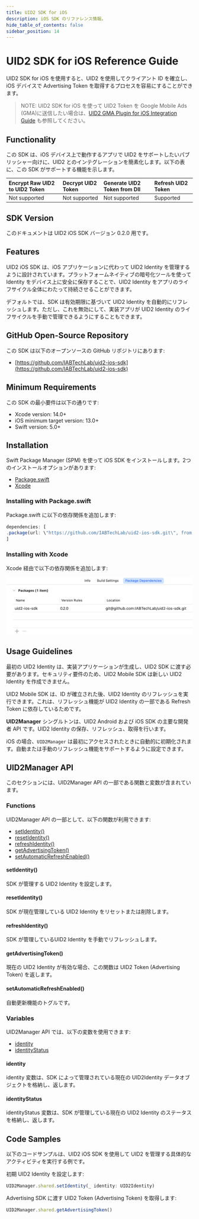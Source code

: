 ```yaml
---
title: UID2 SDK for iOS
description: iOS SDK のリファレンス情報。
hide_table_of_contents: false
sidebar_position: 14
---
```


# UID2 SDK for iOS Reference Guide

<!-- This guide includes the following information:

- [Functionality](#functionality)
- [SDK Version](#sdk-version)
- [Features](#features)
- [GitHub Open-Source Repository](#github-open-source-repository)
- [Minimum Requirements](#minimum-requirements)
- [Installation](#installation)
  -  [Installing with Gradle ](#installing-with-gradle)
  -  [Installing with Maven ](#installing-with-maven)
- [Usage Guidelines](#usage-guidelines)
- [UID2Manager API](#uid2manager-api)
  -  [Functions](#functions)
  -  [Variables](#variables)
- [Android Initialization](#android-initialization)
- [Code Samples](#code-samples) -->

UID2 SDK for iOS を使用すると、UID2 を使用してクライアント ID を確立し、iOS デバイスで Advertising Token を取得するプロセスを容易にすることができます。

>NOTE: UID2 SDK for iOS を使って UID2 Token を Google Mobile Ads (GMA)に送信したい場合は、[UID2 GMA Plugin for iOS Integration Guide](../guides/mobile-plugin-gma-ios.md) も参照してください。

## Functionality

この SDK は、iOS デバイス上で動作するアプリで UID2 をサポートしたいパブリッシャー向けに、UID2 とのインテグレーションを簡素化します。以下の表に、この SDK がサポートする機能を示します。

| Encrypt Raw UID2 to UID2 Token | Decrypt UID2 Token | Generate UID2 Token from DII | Refresh UID2 Token |
| :--- | :--- | :--- | :--- |
| Not supported | Not supported | Not supported | Supported |

## SDK Version

<!-- As of 2023-07-15 -->

このドキュメントは UID2 iOS SDK バージョン 0.2.0 用です。

## Features

UID2 iOS SDK は、iOS アプリケーションに代わって UID2 Identity を管理するように設計されています。プラットフォームネイティブの暗号化ツールを使って Identity をデバイス上に安全に保存することで、UID2 Identity をアプリのライフサイクル全体にわたって持続させることができます。

デフォルトでは、SDK は有効期限に基づいて UID2 Identity を自動的にリフレッシュします。ただし、これを無効にして、実装アプリが UID2 Identity のライフサイクルを手動で管理できるようにすることもできます。

## GitHub Open-Source Repository

この SDK は以下のオープンソースの GitHub リポジトリにあります:

- [https://github.com/IABTechLab/uid2-ios-sdk](https://github.com/IABTechLab/uid2-ios-sdk)

## Minimum Requirements

この SDK の最小要件は以下の通りです:

- Xcode version: 14.0+
- iOS	minimum target version: 13.0+	
- Swift version: 5.0+

<!-- See also: [Requirements](https://github.com/IABTechLab/uid2-ios-sdk/blob/main/README.md#requirements). -->

## Installation

Swift Package Manager (SPM) を使って iOS SDK をインストールします。2つのインストールオプションがあります:

-   [Package.swift](#installing-with-packageswift)
-   [Xcode](#installing-with-xcode)

### Installing with Package.swift

Package.swift に以下の依存関係を追加します:

``` javascript
dependencies: [
.package(url: \"https://github.com/IABTechLab/uid2-ios-sdk.git\", from: "0.2.0"),
]
```

### Installing with Xcode

Xcode 経由で以下の依存関係を追加します:

![Xcode Dependency](images/xcode-uid2-ios-sdk.png)

## Usage Guidelines

最初の UID2 Identity は、実装アプリケーションが生成し、UID2 SDK に渡す必要があります。セキュリティ要件のため、UID2 Mobile SDK は新しい UID2 Identity を作成できません。

UID2 Mobile SDK は、ID が確立された後、UID2 Identity のリフレッシュを実行できます。これは、リフレッシュ機能が UID2 Identity の一部である Refresh Token に依存しているためです。

**UID2Manager** シングルトンは、UID2 Android および iOS SDK の主要な開発者 API です。UID2 Identity の保存、リフレッシュ、取得を行います。

iOS の場合、`UID2Manager` は最初にアクセスされたときに自動的に初期化されます。自動または手動のリフレッシュ機能をサポートするように設定できます。

## UID2Manager API

このセクションには、UID2Manager API の一部である関数と変数が含まれています。

### Functions

UID2Manager API の一部として、以下の関数が利用できます:
- [setIdentity()](#setidentity)
- [resetIdentity()](#resetidentity)
- [refreshIdentity()](#refreshidentity)
- [getAdvertisingToken()](#getadvertisingtoken)
- [setAutomaticRefreshEnabled()](#setautomaticrefreshenabled)

#### setIdentity()

SDK が管理する UID2 Identity を設定します。

#### resetIdentity()

SDK が現在管理している UID2 Identity をリセットまたは削除します。

#### refreshIdentity()

SDK が管理しているUID2 Identity を手動でリフレッシュします。

#### getAdvertisingToken()

現在の UID2 Identity が有効な場合、この関数は UID2 Token (Advertising Token) を返します。

#### setAutomaticRefreshEnabled()

自動更新機能のトグルです。

### Variables

UID2Manager API では、以下の変数を使用できます:

- [identity](#identity)
- [identityStatus](#identitystatus)

#### identity

identity 変数は、SDK によって管理されている現在の UID2Identity データオブジェクトを格納し、返します。

#### identityStatus

identityStatus 変数は、SDK が管理している現在の UID2 Identity のステータスを格納し、返します。

## Code Samples

以下のコードサンプルは、UID2 iOS SDK を使用して UID2 を管理する具体的なアクティビティを実行する例です。

初期 UID2 Identity を設定します:

``` javascript
UID2Manager.shared.setIdentity(_ identity: UID2Identity)
```

Advertising SDK に渡す UID2 Token (Advertising Token) を取得します:

``` javascript
UID2Manager.shared.getAdvertisingToken()
```

<!-- eng_jp -->
